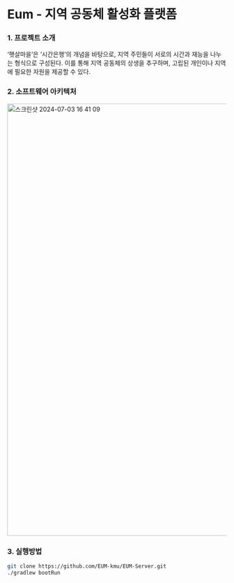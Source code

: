 
# Eum -  지역 공동체 활성화 플랫폼


### 1. 프로젝트 소개
‘햇살마을’은 ‘시간은행’의 개념을 바탕으로, 지역 주민들이 서로의 시간과 재능을 나누는 형식으로 구성된다. 이를 통해 지역 공동체의 상생을 추구하며, 고립된 개인이나 지역에 필요한 자원을 제공할 수 있다. 
### 2. 소프트웨어 아키텍처
<img width="990" alt="스크린샷 2024-07-03 16 41 09" src="https://github.com/EUM-kmu/EUM-Server/assets/66052043/28ab3f60-9f1e-4545-8ca1-90c38c09fcaf">


### 3. 실행방법
```bash
git clone https://github.com/EUM-kmu/EUM-Server.git
./gradlew bootRun
```
